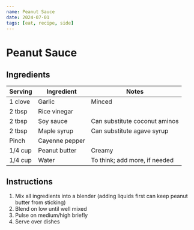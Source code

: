```yaml
---
name: Peanut Sauce
date: 2024-07-01
tags: [eat, recipe, side]
---
```


# Peanut Sauce

## Ingredients

| Serving | Ingredient | Notes |
|-|-|-|
| 1 clove | Garlic | Minced |
| 2 tbsp | Rice vinegar |  |
| 2 tbsp | Soy sauce | Can substitute coconut aminos |
| 2 tbsp | Maple syrup | Can substitute agave syrup |
| Pinch | Cayenne pepper |  |
| 1/4 cup | Peanut butter | Creamy |
| 1/4 cup | Water | To think; add more, if needed |

## Instructions

1. Mix all ingredients into a blender (adding liquids first can keep peanut butter from sticking)
1. Blend on low until well mixed
1. Pulse on medium/high briefly
1. Serve over dishes
